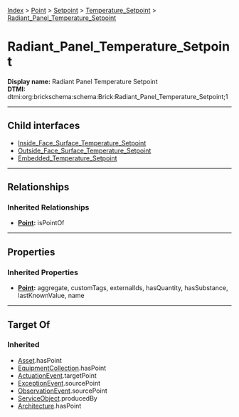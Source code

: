 [Index](../../../../Index.md) > [Point](../../../Point.md) > [Setpoint](../../Setpoint.md) > [Temperature_Setpoint](../Temperature_Setpoint.md) > [Radiant_Panel_Temperature_Setpoint](#)
# Radiant_Panel_Temperature_Setpoint

**Display name:** Radiant Panel Temperature Setpoint<br />
**DTMI:** dtmi:org:brickschema:schema:Brick:Radiant_Panel_Temperature_Setpoint;1

---

## Child interfaces
* [Inside_Face_Surface_Temperature_Setpoint](Inside_Face_Surface_Temperature_Setpoint.md)
* [Outside_Face_Surface_Temperature_Setpoint](Outside_Face_Surface_Temperature_Setpoint.md)
* [Embedded_Temperature_Setpoint](Embedded_Temperature_Setpoint/Embedded_Temperature_Setpoint.md)

---

## Relationships
### Inherited Relationships
* **[Point](../../../Point.md):** isPointOf

---

## Properties
### Inherited Properties
* **[Point](../../../Point.md):** aggregate, customTags, externalIds, hasQuantity, hasSubstance, lastKnownValue, name

---

## Target Of
### Inherited
* [Asset](../../../../Asset/Asset.md).hasPoint
* [EquipmentCollection](../../../../Collection/AssetCollection/EquipmentCollection/EquipmentCollection.md).hasPoint
* [ActuationEvent](../../../../Event/PointEvent/ActuationEvent.md).targetPoint
* [ExceptionEvent](../../../../Event/PointEvent/ExceptionEvent.md).sourcePoint
* [ObservationEvent](../../../../Event/PointEvent/ObservationEvent.md).sourcePoint
* [ServiceObject](../../../../Information/ServiceObject/ServiceObject.md).producedBy
* [Architecture](../../../../Space/Architecture/Architecture.md).hasPoint
